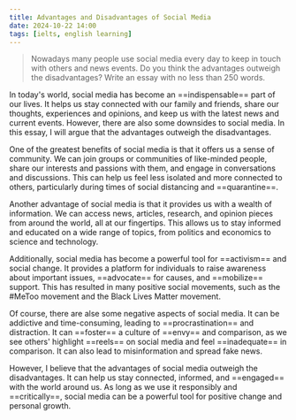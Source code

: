 ```yaml
---
title: Advantages and Disadvantages of Social Media
date: 2024-10-22 14:00
tags: [ielts, english learning]
---
```


>
> Nowadays many people use social media every day to keep in touch with others and news events. Do you think the advantages outweigh the disadvantages? Write an essay with no less than 250 words.

In today's world, social media has become an ==indispensable== part of our lives. It helps us stay connected with our family and friends, share our thoughts, experiences and opinions, and keep us with the latest news and current events. However, there are also some downsides to social media. In this essay, I will argue that the advantages outweigh the disadvantages.

One of the greatest benefits of social media is that it offers us a sense of community. We can join groups or communities of like-minded people, share our interests and passions with them, and engage in conversations and discussions. This can help us feel less isolated and more connected to others, particularly during times of social distancing and ==quarantine==.

Another advantage of social media is that it provides us with a wealth of information. We can access news, articles, research, and opinion pieces from around the world, all at our fingertips. This allows us to stay informed and educated on a wide range of topics, from politics and economics to science and technology.

Additionally, social media has become a powerful tool for ==activism== and social change. It provides a platform for individuals to raise awareness about important issues, ==advocate== for causes, and ==mobilize== support. This has resulted in many positive social movements, such as the #MeToo movement and the Black Lives Matter movement.

Of course, there are alse some negative aspects of social media. It can be addictive and time-consuming, leading to ==procrastination== and distraction. It can ==foster== a culture of ==envy== and comparison, as we see others' highlight ==reels== on social media and feel ==inadequate== in comparison. It can also lead to misinformation and spread fake news.

However, I believe that the advantages of social media outweigh the disadvantages. It can help us stay connected, informed, and ==engaged== with the world around us. As long as we use it responsibly and ==critically==, social media can be a powerful tool for positive change and personal growth.